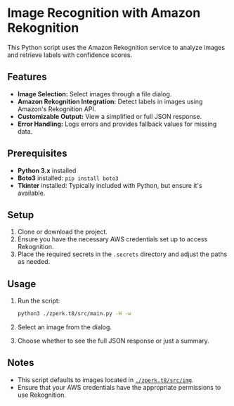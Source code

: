 # Image Recognition with Amazon Rekognition

This Python script uses the Amazon Rekognition service to analyze images and retrieve labels with confidence scores.

## Features

- **Image Selection:** Select images through a file dialog.
- **Amazon Rekognition Integration:** Detect labels in images using Amazon's Rekognition API.
- **Customizable Output:** View a simplified or full JSON response.
- **Error Handling:** Logs errors and provides fallback values for missing data.

## Prerequisites

- **Python 3.x** installed
- **Boto3** installed: `pip install boto3`
- **Tkinter** installed: Typically included with Python, but ensure it's available.

## Setup

1. Clone or download the project.
2. Ensure you have the necessary AWS credentials set up to access Rekognition.
3. Place the required secrets in the `.secrets` directory and adjust the paths as needed.

## Usage

1. Run the script:

   ```bash
   python3 ./zperk.t8/src/main.py -H -w
   ```

2. Select an image from the dialog.
3. Choose whether to see the full JSON response or just a summary.

## Notes

- This script defaults to images located in [`./zperk.t8/src/img`](./src/img).
- Ensure that your AWS credentials have the appropriate permissions to use Rekognition.

